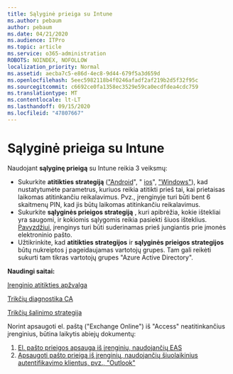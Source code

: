 ```yaml
---
title: Sąlyginė prieiga su Intune
ms.author: pebaum
author: pebaum
ms.date: 04/21/2020
ms.audience: ITPro
ms.topic: article
ms.service: o365-administration
ROBOTS: NOINDEX, NOFOLLOW
localization_priority: Normal
ms.assetid: aecba7c5-e86d-4ec8-9d44-679f5a3d659d
ms.openlocfilehash: 5eec5982118b4f0246afadf2af219b2d5f32f95c
ms.sourcegitcommit: c6692ce0fa1358ec3529e59ca0ecdfdea4cdc759
ms.translationtype: MT
ms.contentlocale: lt-LT
ms.lasthandoff: 09/15/2020
ms.locfileid: "47807667"
---
```

# <a name="conditional-access-with-intune"></a>Sąlyginė prieiga su Intune

Naudojant  **sąlyginę prieigą**  su Intune reikia 3 veiksmų:

- Sukurkite  **atitikties strategiją**  (["Android](https://docs.microsoft.com/intune/compliance-policy-create-android)", "  [ios](https://docs.microsoft.com/intune/compliance-policy-create-ios)",  ["Windows"](https://docs.microsoft.com//intune/compliance-policy-create-windows)), kad nustatytumėte parametrus, kuriuos reikia atitikti prieš tai, kai prietaisas laikomas atitinkančiu reikalavimus. Pvz., įrenginyje turi būti bent 6 skaitmenų PIN, kad jis būtų laikomas atitinkančiu reikalavimus.
- Sukurkite **sąlyginės prieigos strategiją**  , kuri apibrėžia, kokie ištekliai yra saugomi, ir kokiomis sąlygomis reikia pasiekti šiuos išteklius.  [Pavyzdžiui,](https://docs.microsoft.com/intune/tutorial-protect-email-on-unmanaged-devices#create-conditional-access-policies)  įrenginys turi būti suderinamas prieš jungiantis prie įmonės elektroninio pašto.
- Užtikrinkite, kad **atitikties strategijos**  ir  **sąlyginės prieigos strategijos**  būtų nukreiptos į pageidaujamas vartotojų grupes. Tam gali reikėti sukurti tam tikras vartotojų grupes "Azure Active Directory".

**Naudingi saitai:**

[Įrenginio atitikties apžvalga](https://docs.microsoft.com/intune/device-compliance-get-started)

[Trikčių diagnostika CA](https://docs.microsoft.com/intune/troubleshoot-conditional-access)

[Trikčių šalinimo strategija](https://docs.microsoft.com/intune/troubleshoot-policies-in-microsoft-intune)

Norint apsaugoti el. paštą ("Exchange Online") iš "Access" neatitinkančius įrenginius, būtina laikytis abiejų dokumentų:

1. [El. pašto prieigos apsauga iš įrenginių, naudojančių EAS](https://docs.microsoft.com/intune/tutorial-protect-email-on-unmanaged-devices)
2. [Apsaugoti pašto prieigą iš įrenginių, naudojančių šiuolaikinius autentifikavimo klientus, pvz., "Outlook"](https://docs.microsoft.com/intune/tutorial-protect-email-on-enrolled-devices)